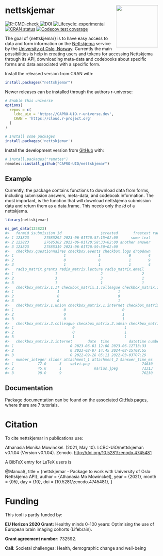 

<!-- README.md is generated from README.Rmd. Please edit that file -->

# nettskjemar <img src='man/figures/logo.png' align="right" height="138.5" />

<!-- badges: start -->

[![R-CMD-check](https://github.com/capro-uio/nettskjemar/actions/workflows/R-CMD-check.yaml/badge.svg)](https://github.com/capro-uio/nettskjemar/actions/workflows/R-CMD-check.yaml)
[![DOI](https://zenodo.org/badge/206264675.svg)](https://zenodo.org/badge/latestdoi/206264675)
[![Lifecycle:
experimental](https://img.shields.io/badge/lifecycle-experimental-orange.svg)](https://lifecycle.r-lib.org/articles/stages.html)
[![CRAN
status](https://www.r-pkg.org/badges/version/nettskjemar)](https://CRAN.R-project.org/package=nettskjemar)
[![Codecov test
coverage](https://codecov.io/gh/capro-uio/nettskjemar/graph/badge.svg)](https://app.codecov.io/gh/capro-uio/nettskjemar)
<!-- badges: end -->

The goal of {nettskjemar} is to have easy access to data and form
information on the [Nettskjema](https://nettskjema.no/) service by the
[University of Oslo, Norway](https://www.uio.no/english/). Currently the
main possibilities is help in creating users and tokens for accessing
Nettskjema through its API, downloading meta-data and codebooks about
specific forms and data associated with a specific form.

Install the released version from CRAN with:

``` r
install.packages("nettskjemar")
```

Newer releases can be installed through the authors r-universe:

``` r
# Enable this universe
options(
  repos = c(
    lcbc_uio = 'https://CAPRO-UIO.r-universe.dev',
    CRAN = 'https://cloud.r-project.org'
  )
)

# Install some packages
install.packages('nettskjemar')
```

Install the development version from [GitHub](https://github.com/) with:

``` r
# install.packages("remotes")
remotes::install_github("CAPRO-UIO/nettskjemar")
```

## Example

Currently, the package contains functions to download data from forms,
including submission answers, meta-data, and codebook information. The
most important, is the function that will download nettskjema submission
data and return them as a data.frame. This needs only the *id* of a
nettskjema.

``` r
library(nettskjemar)

ns_get_data(123823)
#>   formid $submission_id                  $created       freetext radio
#> 1 123823       27685292 2023-06-01T20:57:15+02:00      some text     1
#> 2 123823       27685302 2023-06-01T20:58:33+02:00 another answer    -1
#> 3 123823       27685319 2023-06-01T20:59:50+02:00                   -1
#>   checkbox.questionnaires checkbox.events checkbox.logs dropdown
#> 1                       1               1             0        4
#> 2                       0               0             1        9
#> 3                       1               1             1        4
#>   radio_matrix.grants radio_matrix.lecture radio_matrix.email
#> 1                   1                    2                  2
#> 2                   3                    3                  1
#> 3                   1                    1                  1
#>   checkbox_matrix.1.IT checkbox_matrix.1.colleague checkbox_matrix.1.admin
#> 1                    1                           1                       0
#> 2                    0                           0                       0
#> 3                    0                           1                       0
#>   checkbox_matrix.1.union checkbox_matrix.1.internet checkbox_matrix.2.IT
#> 1                       0                          0                    0
#> 2                       0                          1                    0
#> 3                       0                          1                    1
#>   checkbox_matrix.2.colleague checkbox_matrix.2.admin checkbox_matrix.2.union
#> 1                           0                       1                       0
#> 2                           0                       1                       1
#> 3                           1                       1                       1
#>   checkbox_matrix.2.internet       date  time         datetime number_decimal
#> 1                          0 2023-06-01 12:00 2023-06-12T13:33            4.5
#> 2                          0 2023-02-07 14:45 2024-02-15T08:55            2.2
#> 3                          0 2022-09-28 05:11 2022-03-03T07:29           10.0
#>   number_integer slider attachment_1 attachment_2 $answer_time_ms
#> 1           77.0      3    sølvi.png                        74630
#> 2           45.0      1               marius.jpeg           71313
#> 3           98.0      9                                     70230
```

## Documentation

Package documentation can be found on the associated [GitHub
pages](https://www.capro.dev/nettskjemar/), where there are 7 tutorials.

# Citation

To cite nettskjemar in publications use:

Athanasia Monika Mowinckel. (2021, May 10). LCBC-UiO/nettskjemar:
v0.1.04 (Version v0.1.04). Zenodo. http://doi.org/10.5281/zenodo.4745481

A BibTeX entry for LaTeX users is

@Manual{, title = {nettskjemar - Package to work with University of Oslo
Nettskjema API}, author = {Athanasia Mo Mowinckel}, year = {2021}, month
= {05}, day = {10}, doi = {10.5281/zenodo.4745481}, }

# Funding

This tool is partly funded by:

**EU Horizon 2020 Grant:** Healthy minds 0-100 years: Optimising the use
of European brain imaging cohorts (Lifebrain).

**Grant agreement number:** 732592.

**Call:** Societal challenges: Health, demographic change and well-being
